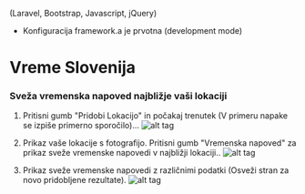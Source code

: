 (Laravel, Bootstrap, Javascript, jQuery)
  - Konfiguracija framework.a je prvotna (development mode)

# Vreme Slovenija
### Sveža vremenska napoved najbližje vaši lokaciji


1. Pritisni gumb "Pridobi Lokacijo" in počakaj trenutek (V primeru napake se izpiše primerno sporočilo)...
![alt tag](http://s32.postimg.org/4oeadtumt/image.jpg)

2. Prikaz vaše lokacije s fotografijo. Pritisni gumb "Vremenska napoved" za prikaz sveže vremenske napovedi v najbližji lokaciji..
![alt tag](http://s32.postimg.org/m1kwhoyfp/image.jpg)

3. Prikaz sveže vremenske napovedi z različnimi podatki (Osveži stran za novo pridobljene rezultate).
![alt tag](http://s32.postimg.org/7kfq3iwd1/image.jpg)

